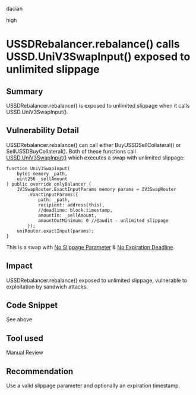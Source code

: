 dacian

high

# USSDRebalancer.rebalance() calls USSD.UniV3SwapInput() exposed to unlimited slippage

## Summary
USSDRebalancer.rebalance() is exposed to unlimited slippage when it calls USSD.UniV3SwapInput().

## Vulnerability Detail
USSDRebalancer.rebalance() can call either BuyUSSDSellCollateral() or SellUSSDBuyCollateral(). Both of these functions call [USSD.UniV3SwapInput()](https://github.com/sherlock-audit/2023-05-USSD/blob/main/ussd-contracts/contracts/USSD.sol#L227-L240) which executes a swap with unlimited slippage:
```solidity
function UniV3SwapInput(
	bytes memory _path,
	uint256 _sellAmount
) public override onlyBalancer {
	IV3SwapRouter.ExactInputParams memory params = IV3SwapRouter
		.ExactInputParams({
			path: _path,
			recipient: address(this),
			//deadline: block.timestamp,
			amountIn: _sellAmount,
			amountOutMinimum: 0 //@audit - unlimited slippage
		});
	uniRouter.exactInput(params);
}
```

This is a swap with [No Slippage Parameter](https://dacian.me/defi-slippage-attacks#heading-no-slippage-parameter) & [No Expiration Deadline](https://dacian.me/defi-slippage-attacks#heading-no-expiration-deadline).

## Impact
USSDRebalancer.rebalance() exposed to unlimited slippage, vulnerable to exploitation by sandwich attacks.

## Code Snippet
See above

## Tool used
Manual Review

## Recommendation
Use a valid slippage parameter and optionally an expiration timestamp.